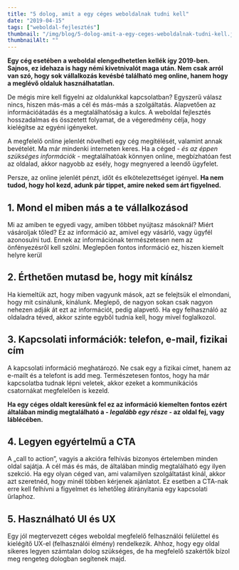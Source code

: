 ```yaml
---
title: "5 dolog, amit a egy céges weboldalnak tudni kell"
date: "2019-04-15"
tags: ["weboldal-fejlesztés"]
thumbnail: "/img/blog/5-dolog-amit-a-egy-ceges-weboldalnak-tudni-kell.jpg"
thumbnailAlt: ""
---
```


**Egy cég esetében a weboldal elengedhetetlen kellék így 2019-ben. Sajnos, ez idehaza is hagy némi kivetnivalót maga után. Nem csak arról van szó, hogy sok vállalkozás kevésbé található meg online, hanem hogy a meglévő oldaluk használhatatlan.**

De mégis mire kell figyelni az oldalunkkal kapcsolatban? Egyszerű válasz nincs, hiszen más-más a cél és más-más a szolgáltatás. Alapvetően az információátadás és a megtalálhatóság a kulcs. A weboldal fejlesztés hosszadalmas és összetett folyamat, de a végeredmény célja, hogy kielégítse az egyéni igényeket.

A megfelelő online jelenlét növelheti egy cég megítélését, valamint annak bevételét. Ma már mindenki interneten keres. Ha a céged - _és az éppen szükséges információk_ - megtalálhatóak könnyen online, megbízhatóan fest az oldalad, akkor nagyobb az esély, hogy megnyered a leendő ügyfelet.

Persze, az online jelenlét pénzt, időt és elkötelezettséget igényel. **Ha nem tudod, hogy hol kezd, adunk pár tippet, amire neked sem árt figyelned.**

## 1. Mond el miben más a te vállalkozásod

Mi az amiben te egyedi vagy, amiben többet nyújtasz másoknál? Miért vásároljak tőled? Ez az információ az, amivel egy vásárló, vagy ügyfél azonosulni tud. Ennek az információnak természetesen nem az önfényezésről kell szólni. Meglepően fontos információ ez, hiszen kiemelt helyre kerül

## 2. Érthetően mutasd be, hogy mit kínálsz

Ha kiemeltük azt, hogy miben vagyunk mások, azt se felejtsük el elmondani, hogy mit csinálunk, kínálunk. Meglepő, de nagyon sokan csak nagyon nehezen adják át ezt az információt, pedig alapvető. Ha egy felhasználó az oldaladra téved, akkor szinte egyből tudnia kell, hogy mivel foglalkozol.

## 3. Kapcsolati információk: telefon, e-mail, fizikai cím

A kapcsolati információ meghatározó. Ne csak egy a fizikai címet, hanem az e-mailt és a telefont is add meg. Természetesen fontos, hogy ha már kapcsolatba tudnak lépni veletek, akkor ezeket a kommunikációs csatornákat megfelelően is kezeld.

**Ha egy céges oldalt keresünk fel ez az információ kiemelten fontos ezért általában mindig megtalálható a - _legalább egy része_ - az oldal fej, vagy láblécében.**

## 4. Legyen egyértelmű a CTA

A „call to action”, vagyis a akcióra felhívás bizonyos értelemben minden oldal sajátja. A cél más és más, de általában mindig megtalálható egy ilyen szekció. Ha egy olyan céged van, ami valamilyen szolgáltatást kínál, akkor azt szeretnéd, hogy minél többen kérjenek ajánlatot. Ez esetben a CTA-nak erre kell felhívni a figyelmet és lehetőleg átirányítania egy kapcsolati űrlaphoz.

## 5. Használható UI és UX

Egy jól megtervezett céges weboldal megfelelő felhasználói felülettel és kielégítő UX-el (felhasználói élmény) rendelkezik. Ahhoz, hogy egy oldal sikeres legyen számtalan dolog szükséges, de ha megfelelő szakértők bízol meg rengeteg dologban segítenek majd.
